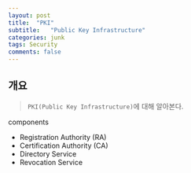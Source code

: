```yaml
---
layout: post
title:  "PKI"
subtitle:   "Public Key Infrastructure"
categories: junk 
tags: Security
comments: false
---
```


## 개요
> `PKI(Public Key Infrastructure)`에 대해 알아본다.

components
- Registration Authority (RA)
- Certification Authority (CA)
- Directory Service
- Revocation Service